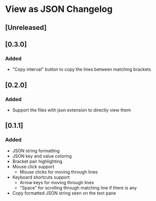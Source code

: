 <!-- Keep a Changelog guide -> https://keepachangelog.com -->

# View as JSON Changelog

## [Unreleased]
## [0.3.0]

### Added

- "Copy interval" button to copy the lines between matching brackets

## [0.2.0]

### Added

- Support the files with json extension to directly view them

## [0.1.1]

### Added

- JSON string formatting
- JSON key and value coloring
- Bracket pair highlighting
- Mouse click support
    - Mouse clicks for moving through lines
- Keyboard shortcuts support
    - Arrow keys for moving through lines
    - "Space" for scrolling through matching line if there is any
- Copy formatted JSON string seen on the text pane
